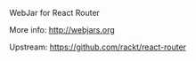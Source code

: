 WebJar for React Router

More info: http://webjars.org

Upstream: https://github.com/rackt/react-router
